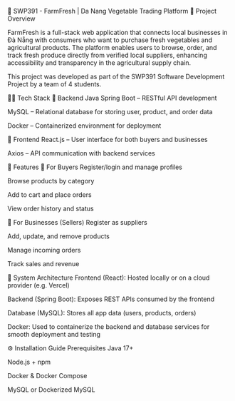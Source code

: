 🥬 SWP391 - FarmFresh | Da Nang Vegetable Trading Platform
📌 Project Overview

FarmFresh is a full-stack web application that connects local businesses in Đà Nẵng with consumers who want to purchase fresh vegetables and agricultural products. The platform enables users to browse, order, and track fresh produce directly from verified local suppliers, enhancing accessibility and transparency in the agricultural supply chain.

This project was developed as part of the SWP391 Software Development Project by a team of 4 students.

👨‍💻 Tech Stack
🔧 Backend
Java Spring Boot – RESTful API development

MySQL – Relational database for storing user, product, and order data

Docker – Containerized environment for deployment

🎨 Frontend
React.js – User interface for both buyers and businesses

Axios – API communication with backend services

🚀 Features
🛒 For Buyers
Register/login and manage profiles

Browse products by category

Add to cart and place orders

View order history and status

🏢 For Businesses (Sellers)
Register as suppliers

Add, update, and remove products

Manage incoming orders

Track sales and revenue

🔗 System Architecture
Frontend (React): Hosted locally or on a cloud provider (e.g. Vercel)

Backend (Spring Boot): Exposes REST APIs consumed by the frontend

Database (MySQL): Stores all app data (users, products, orders)

Docker: Used to containerize the backend and database services for smooth deployment and testing

⚙️ Installation Guide
Prerequisites
Java 17+

Node.js + npm

Docker & Docker Compose

MySQL or Dockerized MySQL
